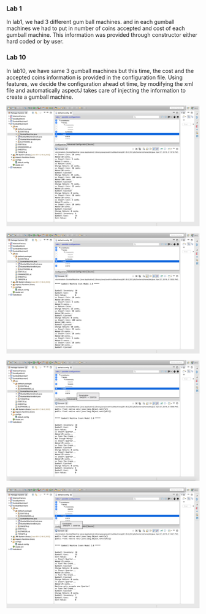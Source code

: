 ### Lab 1

In lab1, we had 3 different gum ball machines. and in each gumball machines we had to put in number of coins accepted and cost of each gumball machine. This information was provided through constructor either hard coded or by user.


### Lab 10
In lab10, we have same 3 gumball machines but this time, the cost and the accepted coins information is provided in the configuration file. Using features, we decide the configuration ahead ot time, by modifying the xml file and automatically aspectJ takes care of injecting the information to create a gumball machine.


![](images/Screen_1.png)

![](images/Screen_2.png)

![](images/Screen_3.png)

![](images/Screen_4.png)
